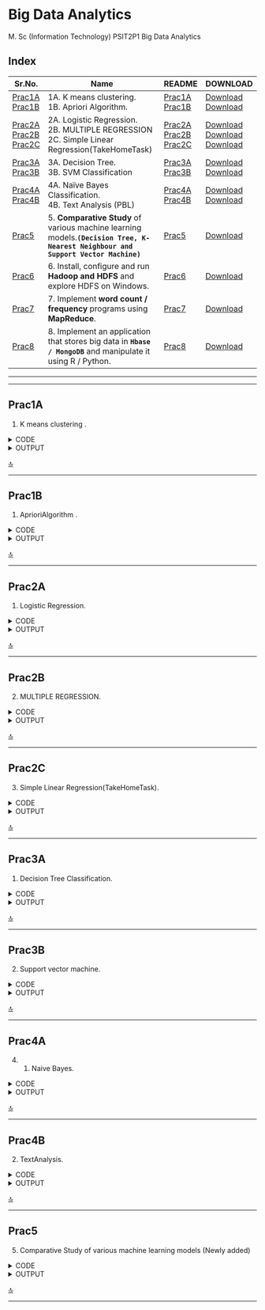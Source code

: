 # Big Data Analytics

M. Sc (Information Technology)
PSIT2P1 Big Data Analytics



## Index

| Sr.No. | Name | README | DOWNLOAD |
| --- | --- | --- | --- |
| [Prac1A](/MscIT/Semester%202/BigDataAnalytics/Practical%201/) <br> [Prac1B](/MscIT/Semester%202/BigDataAnalytics/Practical%201/) | 1A. K means clustering. <br> 1B. Apriori Algorithm. | [Prac1A](#prac1A) <br> [Prac1B](#prac1B) |  [Download](https://NinadKarlekar.github.io/Practical_BscIT_MscIT_Ninad/MscIT/Semester%202/BigDataAnalytics/Practical%201/kmeans.r) <br> [Download](https://NinadKarlekar.github.io/Practical_BscIT_MscIT_Ninad/MscIT/Semester%202/BigDataAnalytics/Practical%201/AprioriAlgorithm.R) |
| [Prac2A](/MscIT/Semester%202/BigDataAnalytics/Practical%202/)  <br> [Prac2B](/MscIT/Semester%202/BigDataAnalytics/Practical%202/) <br> [Prac2C](/MscIT/Semester%202/BigDataAnalytics/Practical%201/) | 2A.	Logistic Regression.   <br> 2B. MULTIPLE REGRESSION  <br> 2C. Simple Linear Regression(TakeHomeTask)   | [Prac2A](#prac2A) <br> [Prac2B](#Prac2B) <br> [Prac2C](#prac2C) | [Download](https://NinadKarlekar.github.io/Practical_BscIT_MscIT_Ninad/MscIT/Semester%202/BigDataAnalytics/Practical%202/Prac_2A(Logistic%20Regression).R) <br> [Download](https://NinadKarlekar.github.io/Practical_BscIT_MscIT_Ninad/MscIT/Semester%202/BigDataAnalytics/Practical%202/Prac_2B(Multiple%20Regression).R) <br> [Download](https://NinadKarlekar.github.io/Practical_BscIT_MscIT_Ninad/MscIT/Semester%202/BigDataAnalytics/Practical%202/Prac_2C(TakeHomeTask).R)  |
| [Prac3A](/MscIT/Semester%202/BigDataAnalytics/Practical%203/)  <br> [Prac3B](/MscIT/Semester%202/BigDataAnalytics/Practical%203/)  | 3A.	Decision Tree.   <br> 3B. SVM Classification   | [Prac3A](#prac3A) <br> [Prac3B](#Prac3B) | [Download](https://NinadKarlekar.github.io/Practical_BscIT_MscIT_Ninad/MscIT/Semester%202/BigDataAnalytics/Practical%203/Prac3A.R) <br> [Download](https://NinadKarlekar.github.io/Practical_BscIT_MscIT_Ninad/MscIT/Semester%202/BigDataAnalytics/Practical%203/Prac3B.R)  |
| [Prac4A](/MscIT/Semester%202/BigDataAnalytics/Practical%204/)  <br> [Prac4B](/MscIT/Semester%202/BigDataAnalytics/Practical%204/)  | 4A.	Naïve Bayes Classification.   <br> 4B. Text Analysis (PBL)   | [Prac4A](#prac4A) <br> [Prac4B](#Prac4B) | [Download](https://NinadKarlekar.github.io/Practical_BscIT_MscIT_Ninad/MscIT/Semester%202/BigDataAnalytics/Practical%204/NaiveBayes.R) <br> [Download](https://NinadKarlekar.github.io/Practical_BscIT_MscIT_Ninad/MscIT/Semester%202/BigDataAnalytics/Practical%204/TextAnalysis.R) |
| [Prac5](/MscIT/Semester%202/BigDataAnalytics/Practical%205/) | 5. **Comparative Study** of various machine learning models.**`(Decision Tree, K-Nearest Neighbour and Support Vector Machine)`** | [Prac5](#prac5) |  [Download](https://NinadKarlekar.github.io/Practical_BscIT_MscIT_Ninad/MscIT/Semester%202/BigDataAnalytics/Practical%205/ComparativeStudy.R) |
| [Prac6](/MscIT/Semester%202/BigDataAnalytics/Practical%206/) | 6. Install, configure and run **Hadoop and HDFS** and explore HDFS on Windows. | [Prac6](/MscIT/Semester%202/BigDataAnalytics/Practical%206/BDA%20Practcial%20_%206%20worksheet.pdf) |  [Download](https://NinadKarlekar.github.io/Practical_BscIT_MscIT_Ninad/MscIT/Semester%202/BigDataAnalytics/Practical%206/BDA%20Practcial%20_%206%20worksheet.pdf) |
| [Prac7](/MscIT/Semester%202/BigDataAnalytics/Practical%207/) | 7. Implement **word count / frequency** programs using **MapReduce**. | [Prac7](/MscIT/Semester%202/BigDataAnalytics/Practical%207/BDA%20Practcial%20_%207%20worksheet.pdf) |  [Download](https://NinadKarlekar.github.io/Practical_BscIT_MscIT_Ninad/MscIT/Semester%202/BigDataAnalytics/Practical%207/BDA%20Practcial%20_%207%20worksheet.pdf) |
| [Prac8](/MscIT/Semester%202/BigDataAnalytics/Practical%208/) | 8. Implement an application that stores big data in **`Hbase / MongoDB`** and manipulate it using R / Python. | [Prac8](/MscIT/Semester%202/BigDataAnalytics/Practical%208/BDA%20Practcial%20_%208%20worksheet.pdf) |  [Download](https://NinadKarlekar.github.io/Practical_BscIT_MscIT_Ninad/MscIT/Semester%202/BigDataAnalytics/Practical%208/BDA%20Practcial%20_%208%20worksheet.pdf) |


******************
---------------------

## Prac1A

1. K means clustering .


<details>
<summary>CODE</summary>


```python
# K-Means Clustering

# Importing the dataset
dataset <- read.csv('D:\\nk\\Mall_Customers.csv')
head(dataset)
dataset <- dataset[4:5]
head(dataset)

# Compute the Within Cluster Sum of Squares (WCSS) for different number of clusters
wcss <- vector()
for (i in 1:10) {
  wcss[i] <- sum(kmeans(dataset, i)$withinss)
}

# Plot the WCSS values
plot(1:10, wcss, type = 'b', main = paste('The Elbow Method'),
    xlab = 'Number of clusters', ylab = 'WSS')

# Fit K-Means to the dataset with 5 clusters
kmeans_model <- kmeans(x = dataset, centers = 5)
y_kmeans <- kmeans_model$cluster

# Visualize the clusters
library("cluster")
clusplot(dataset, y_kmeans, lines = 0, shade = TRUE, color = TRUE, labels = 2,
         main = paste('Clusters of customers'),
         xlab = "Annual Income",
         ylab = "Spending Score")

```

</details>



<details>
<summary>OUTPUT</summary>

<img src="https://user-images.githubusercontent.com/88243315/231265010-57e36a7d-cc69-476c-9781-5bccd8dffb50.png" width="600px"  alt ="BDA_prac1A-1">

<img src="https://user-images.githubusercontent.com/88243315/231265015-5454c092-3f2a-4dec-93c2-0fac7202a80b.png" width="600px"  alt ="BDA_prac1A-2">

<img src="https://user-images.githubusercontent.com/88243315/231265016-d81dcf2e-8649-4595-8fa4-1a9404fe8a4b.png" width="600px"  alt ="BDA_prac1A-3">

<img src="https://user-images.githubusercontent.com/88243315/231265019-b537fa3b-7b8e-4c49-b545-992205fee88c.png" width="600px"  alt ="BDA_prac1A-4">



</details>


[🔝](#index)

**************

## Prac1B

1. AprioriAlgorithm .


<details>
<summary>CODE</summary>


```python
install.packages("arules")
install.packages("arulesViz")
install.packages("RColorBrewer")
# Loading Libraries
library(arules)
library(arulesViz)
library(RColorBrewer)
# import dataset
data(Groceries)
Groceries
summary(Groceries)
class(Groceries)
# using apriori() function
rules = apriori(Groceries, parameter = list(supp = 0.02, conf = 0.2))
summary (rules)
# using inspect() function
inspect(rules[1:10])
# using itemFrequencyPlot() function
arules::itemFrequencyPlot(Groceries, topN = 20,
                          col = brewer.pal(8, 'Pastel2'),
                          main = 'Relative Item Frequency Plot',
                          type = "relative",
                          ylab = "Item Frequency (Relative)")
itemsets = apriori(Groceries, parameter = list(minlen=2, maxlen=2,support=0.02, target="frequent itemsets"))
summary(itemsets)
# using inspect() function
inspect(itemsets[1:10])
itemsets_3 = apriori(Groceries, parameter = list(minlen=3, maxlen=3,support=0.02, target="frequent itemsets"))
summary(itemsets_3)
# using inspect() function
inspect(itemsets_3)

```

</details>



<details>
<summary>OUTPUT</summary>

<img src="https://user-images.githubusercontent.com/88243315/231265025-82f41051-4b45-4a08-b6bd-4ae7924b02d3.png" width="600px"  alt ="BDA_prac1B-1">

<img src="https://user-images.githubusercontent.com/88243315/231265027-fe068c4b-5735-4916-a374-3b72add55432.png" width="600px"  alt ="BDA_prac1B-2">

<img src="https://user-images.githubusercontent.com/88243315/231265029-a472afd7-d35e-4bbd-a998-0a363fa8199f.png" width="600px"  alt ="BDA_prac1B-3">

<img src="https://user-images.githubusercontent.com/88243315/231265034-723b6011-591c-442d-b835-c8429908588e.png" width="600px"  alt ="BDA_prac1B-4">

<img src="https://user-images.githubusercontent.com/88243315/231265037-4dd731f5-d6f3-4361-922d-48d8fbf939cd.png" width="600px"  alt ="BDA_prac1B-5">



</details>


[🔝](#index)

**************


## Prac2A

1. Logistic Regression. 


<details>
<summary>CODE</summary>


```python
college <- read.csv("https://raw.githubusercontent.com/ropensci/datapack/main/inst/extdata/pkg-example/binary.csv") 
head(college) 
nrow(college) 

install.packages("caTools") 
library(caTools) 
split <- sample.split(college, SplitRatio = 0.75) 
split 

training_reg <- subset(college, split == "TRUE") 
test_reg <- subset(college, split == "FALSE") 
fit_logistic_model <- glm(admit ~ .,data = training_reg,family = "binomial") 

coef(fit_logistic_model)["gre"] 
coef(fit_logistic_model)["gpa"] 
coef(fit_logistic_model)["rank"]  
predict_reg <- predict(fit_logistic_model,test_reg, type = "response")
predict_reg 

cdplot(as.factor(admit)~ gpa, data=college) 
cdplot(as.factor(admit)~ gre, data=college) 
cdplot(as.factor(admit)~ rank, data=college) 
predict_reg <- ifelse(predict_reg >0.5,1,0) 
predict_reg 
table(test_reg$admit, predict_reg)

```

</details>

<details>
<summary>OUTPUT</summary>

<img src="https://user-images.githubusercontent.com/88243315/225115544-0029ab08-c562-41f4-83e7-ae0d4fef2cb2.png" width="600px"  alt ="BDA_prac2A_1">

<img src="https://user-images.githubusercontent.com/88243315/225115555-4436bd5d-43ab-4ac7-90c6-035fd327eb6a.png" width="420px"  alt ="BDA_prac2A_2">

<img src="https://user-images.githubusercontent.com/88243315/225115557-869f0651-536f-42f6-961a-93ea918978dd.png" width="420px"  alt ="BDA_prac2A_3">

<img src="https://user-images.githubusercontent.com/88243315/225115560-0aa345a5-7d87-4de6-8d61-aaf5a2806691.png" width="420px"  alt ="BDA_prac2A_4">



</details>


[🔝](#index)

**************

## Prac2B

2. MULTIPLE REGRESSION. 


<details>
<summary>CODE</summary>


```python
college <- read.csv("https://raw.githubusercontent.com/csquared/udacity-dlnd/master/nn/binary.csv") 

head(college)
nrow(college)

install.packages("caTools")
library(caTools)
split <- sample.split(college, SplitRatio = 0.75)
split 

training_reg <- subset(college, split == "TRUE")
test_reg <- subset(college, split == "FALSE")

fit_MRegressor_model <- lm(formula = admit ~ gre+gpa+rank, data = training_reg)

predict_reg <- predict(fit_MRegressor_model,newdata = test_reg)
predict_reg 

cdplot(as.factor(admit)~ gpa, data=college)
cdplot(as.factor(admit)~ gre, data=college)
cdplot(as.factor(admit)~ rank, data=college) 

predict_reg <- ifelse(predict_reg >0.5,1,0)
predict_reg
table(test_reg$admit, predict_reg)

```

</details>

<details>
<summary>OUTPUT</summary>

<img src="https://user-images.githubusercontent.com/88243315/225115562-3e4011d5-2b88-47bb-b5c4-2a5a312f2404.png" width="600px"  alt ="BDA_prac2B_1">

<img src="https://user-images.githubusercontent.com/88243315/225115563-3b6b3369-c434-4c71-81bd-32348cf886f8.png" width="420px"  alt ="BDA_prac2B_2">

<img src="https://user-images.githubusercontent.com/88243315/225115567-d66c20f3-5973-4d2a-97b2-7ede8c098d13.png" width="420px"  alt ="BDA_prac2B_3">

<img src="https://user-images.githubusercontent.com/88243315/225115569-2a57a16a-cb49-4eee-a8f2-4dc811506b44.png" width="420px"  alt ="BDA_prac2B_4">



</details>


[🔝](#index)

---------------------------

## Prac2C

3. Simple Linear Regression(TakeHomeTask). 


<details>
<summary>CODE</summary>


```python
# Load the dataset
data <- read.csv("https://raw.githubusercontent.com/csquared/udacity-dlnd/master/nn/binary.csv")

# Plot the relationship between gre and chance of admission
plot(data$gre, data$admit, xlab = "gre Score", ylab = "Chance of Admission", main = "Take Home Task prac 2" )


# Fit a simple linear regression model
model <- lm(admit ~ gre, data = data)

# Print the summary of the model
summary(model)

# Plot the regression line
abline(model, col = "red")

# Make a prediction using the model
new_data <- data.frame(gre = 3.5)
prediction <- predict(model, newdata = new_data)
prediction

```

</details>

<details>
<summary>OUTPUT</summary>

<img src="https://user-images.githubusercontent.com/88243315/225115574-5ded86c6-17cc-41a5-85d8-4bd1682c9b99.png" width="400px"  alt ="BDA_prac2C_1">

<img src="https://user-images.githubusercontent.com/88243315/225115577-6f557fa3-2d8c-473a-870f-a64f0ddfd5f2.png" width="200px"  alt ="BDA_prac2C_2">

<img src="https://user-images.githubusercontent.com/88243315/225115581-b92e135d-c1f4-483d-b1a0-e59b61c6ec60.png" width="600px"  alt ="BDA_prac2C_3">



</details>


[🔝](#index)


*******************************

## Prac3A

1. Decision Tree Classification. 


<details>
<summary>CODE</summary>


```python
# Decision Tree Classification
# Importing the dataset
dataset = read.csv('F:/GitHub/Practical_BscIT_MscIT_Ninad/MscIT/Semester 2/BigDataAnalytics/Dataset/Social_Network_Ads.csv')
dataset = dataset[3:5]
print(dataset)
# Encoding the target feature as factor
dataset$Purchased = factor(dataset$Purchased, levels = c(0, 1))
# Splitting the dataset into the Training set and Test set
install.packages('caTools')
library(caTools)
set.seed(123)
split = sample.split(dataset$Purchased, SplitRatio = 0.75)
training_set = subset(dataset, split == TRUE)
test_set = subset(dataset, split == FALSE)# Feature Scaling
training_set[-3] = scale(training_set[-3])
test_set[-3] = scale(test_set[-3])
# Fitting Decision Tree Classification to the Training set
install.packages('rpart')
library(rpart)
classifier = rpart(formula = Purchased ~ .,data = training_set)
# Predicting the Test set results
y_pred = predict(classifier, newdata = test_set[-3], type = 'class')
# Making the Confusion Matrix
cm = table(test_set[, 3], y_pred)
# Visualising the Training set results
#install.packages("ElemStatLearn")
library(ElemStatLearn)
set = training_set
X1 = seq(min(set[, 1]) - 1, max(set[, 1]) + 1, by = 0.01)
X2 = seq(min(set[, 2]) - 1, max(set[, 2]) + 1, by = 0.01)
grid_set = expand.grid(X1, X2)
colnames(grid_set) = c('Age', 'EstimatedSalary')
y_grid = predict(classifier, newdata = grid_set, type = 'class')
plot(set[, -3],
     main = 'Decision Tree Classification (Training set)',
     xlab = 'Age', ylab = 'Estimated Salary',
     xlim = range(X1), ylim = range(X2))
contour(X1, X2, matrix(as.numeric(y_grid), length(X1), length(X2)), add = TRUE)
points(grid_set, pch = '.', col = ifelse(y_grid == 1, 'springgreen3', 'tomato'))
points(set, pch = 21, bg = ifelse(set[, 3] == 1, 'green4', 'red3'))
# Visualising the Test set results
library(ElemStatLearn)
set = test_set
X1 = seq(min(set[, 1]) - 1, max(set[, 1]) + 1, by = 0.01)
X2 = seq(min(set[, 2]) - 1, max(set[, 2]) + 1, by = 0.01)
grid_set = expand.grid(X1, X2)
colnames(grid_set) = c('Age', 'EstimatedSalary')
y_grid = predict(classifier, newdata = grid_set, type = 'class')
plot(set[, -3], main = 'Decision Tree Classification (Test set)',
     xlab = 'Age', ylab = 'Estimated Salary',
     xlim = range(X1), ylim = range(X2))
contour(X1, X2, matrix(as.numeric(y_grid), length(X1), length(X2)), add = TRUE)
points(grid_set, pch = '.', col = ifelse(y_grid == 1, 'springgreen3', 'tomato'))
points(set, pch = 21, bg = ifelse(set[, 3] == 1, 'green4', 'red3'))
# Plotting the tree
plot(classifier)
text(classifier)

```

</details>

<details>
<summary>OUTPUT</summary>

<img src="https://github.com/NinadKarlekar/TestRepoNK/assets/88243315/14c95e63-53e7-4e31-bb37-8d47d9c7757d" width="600px"  alt ="BDA_prac3A_1">

<img src="https://github.com/NinadKarlekar/TestRepoNK/assets/88243315/e5c24caa-7ac4-4301-8ba4-2bec2838d3d3" width="600px"  alt ="BDA_prac3A_2">

<img src="https://github.com/NinadKarlekar/TestRepoNK/assets/88243315/d3030b3b-4e80-4ef1-b5ef-dd6b85d75fcf" width="600px"  alt ="BDA_prac3A_3">


</details>


[🔝](#index)

**************

## Prac3B

2. Support vector machine. 


<details>
<summary>CODE</summary>


```python
# Support vector machine
# Importing the dataset
dataset = read.csv('F:/GitHub/Practical_BscIT_MscIT_Ninad/MscIT/Semester 2/BigDataAnalytics/Dataset/Social_Network_Ads.csv')
dataset = dataset[3:5]
print(dataset)
# Encoding the target feature as factor
dataset$Purchased = factor(dataset$Purchased, levels = c(0, 1))
# Splitting the dataset into the Training set and Test set
install.packages('caTools')
library(caTools)
set.seed(123)
split = sample.split(dataset$Purchased, SplitRatio = 0.75)
training_set = subset(dataset, split == TRUE)
test_set = subset(dataset, split == FALSE)# Feature Scaling
training_set[-3] = scale(training_set[-3])
test_set[-3] = scale(test_set[-3])
# Fitting SVM
install.packages('e1071')
library(e1071)
classifier = svm(formula = Purchased ~ .,data = training_set,type = 'C-classification',kernel = 'linear')

print(classifier)


# Predicting the Test set results
y_pred = predict(classifier, newdata = test_set[-3])
# Making the Confusion Matrix
cm = table(test_set[, 3], y_pred)
# Visualising the Training set results
#install.packages("ElemStatLearn")
library(ElemStatLearn)
set = training_set
X1 = seq(min(set[, 1]) - 1, max(set[, 1]) + 1, by = 0.01)
X2 = seq(min(set[, 2]) - 1, max(set[, 2]) + 1, by = 0.01)
grid_set = expand.grid(X1, X2)
colnames(grid_set) = c('Age', 'EstimatedSalary')
y_grid = predict(classifier, newdata = grid_set, type = 'class')
plot(set[, -3],
     main = 'SVM (Training set)',
     xlab = 'Age', ylab = 'Estimated Salary',
     xlim = range(X1), ylim = range(X2))
contour(X1, X2, matrix(as.numeric(y_grid), length(X1), length(X2)), add = TRUE)
points(grid_set, pch = '.', col = ifelse(y_grid == 1, 'springgreen3', 'tomato'))
points(set, pch = 21, bg = ifelse(set[, 3] == 1, 'green4', 'red3'))
# Visualising the Test set results
library(ElemStatLearn)
set = test_set
X1 = seq(min(set[, 1]) - 1, max(set[, 1]) + 1, by = 0.01)
X2 = seq(min(set[, 2]) - 1, max(set[, 2]) + 1, by = 0.01)
grid_set = expand.grid(X1, X2)
colnames(grid_set) = c('Age', 'EstimatedSalary')
y_grid = predict(classifier, newdata = grid_set, type = 'class')
plot(set[, -3], main = 'Decision Tree Classification (Test set)',
     xlab = 'Age', ylab = 'Estimated Salary',
     xlim = range(X1), ylim = range(X2))
contour(X1, X2, matrix(as.numeric(y_grid), length(X1), length(X2)), add = TRUE)
points(grid_set, pch = '.', col = ifelse(y_grid == 1, 'springgreen3', 'tomato'))
points(set, pch = 21, bg = ifelse(set[, 3] == 1, 'green4', 'red3'))
# Plotting the tree
#plot(classifier)
#text(classifier)
```

</details>

<details>
<summary>OUTPUT</summary>

<img src="" width="600px"  alt ="BDA_prac3_2">

</details>


[🔝](#index)

**************


## Prac4A

4. 1. Naive Bayes. 


<details>
<summary>CODE</summary>


```python
# Naive Bayes

# Importing the dataset
dataset <- read.csv("F:\\GitHub\\Practical_BscIT_MscIT_Ninad\\MscIT\\Semester 2\\BigDataAnalytics\\Dataset\\Social_Network_Ads.csv")
dataset <- dataset[3:5]
head(dataset)

# Encoding the target feature as factor
dataset$Purchased <- factor(dataset$Purchased, levels = c(0, 1))

# Splitting the dataset into the Training set and Test set
library(caTools)
set.seed(123)
split <- sample.split(dataset$Purchased, SplitRatio = 0.75)
training_set <- subset(dataset, split == TRUE)
test_set <- subset(dataset, split == FALSE)

# Feature Scaling
training_set[-3] <- scale(training_set[-3])
test_set[-3] <- scale(test_set[-3])

# Fitting Naive Bayes to the Training set 
library(e1071)
classifier <- naiveBayes(x = training_set[-3], y = training_set$Purchased)

# Predicting the Test set results 
y_pred <- predict(classifier, newdata = test_set[-3])

# Making the Confusion Matrix
cm <- table(test_set[, 3], y_pred)
print(cm)


```

</details>

<details>
<summary>OUTPUT</summary>

<img src="https://user-images.githubusercontent.com/88243315/231260888-5f8caeba-6f14-4e9f-91b1-0de4b13dd6a0.png" width="250px"  alt ="BDA_prac4_1-1">
<img src="https://user-images.githubusercontent.com/88243315/231260892-1eb45f54-eab9-471d-94ea-55cb7836842b.png" width="250px"  alt ="BDA_prac4_1-2">

</details>


[🔝](#index)

**************


## Prac4B

2. TextAnalysis. 


<details>
<summary>CODE</summary>


```python
# Read in the data
dataset_original <- read.delim("F:\\GitHub\\Practical_BscIT_MscIT_Ninad\\MscIT\\Semester 2\\BigDataAnalytics\\Dataset\\Restaurant_Reviews.tsv", quote = "", stringsAsFactors = FALSE)
head(dataset_original)
# Install and load required packages
install.packages('tm')
install.packages('SnowballC')
install.packages('randomForest')
library(tm)
library(SnowballC)
library(caTools)
library(randomForest)

# Create a corpus
corpus <- VCorpus(VectorSource(dataset_original$Review))
corpus <- tm_map(corpus, content_transformer(tolower))
corpus <- tm_map(corpus, removeNumbers)
corpus <- tm_map(corpus, removePunctuation)
corpus <- tm_map(corpus, removeWords, stopwords())
corpus <- tm_map(corpus, stemDocument)
corpus <- tm_map(corpus, stripWhitespace)

# Create a document term matrix
dtm <- DocumentTermMatrix(corpus)
dtm <- removeSparseTerms(dtm, 0.999)

# Convert the dtm to a data frame
dataset <- as.data.frame(as.matrix(dtm))
dataset$Liked <- dataset_original$Liked
dataset$Liked <- factor(dataset$Liked, levels = c(0,1))

# Split the data into training and test sets
set.seed(123)
split <- sample.split(dataset$Liked, SplitRatio = 0.8)
training_set <- subset(dataset, split == TRUE)
test_set <- subset(dataset, split == FALSE)

# Train a random forest classifier
classifier <- randomForest(x = training_set[-692], y = training_set$Liked, ntree = 10)

# Make predictions on the test set and create a confusion matrix
y_pred <- predict(classifier, newdata = test_set[-692])
cm <- table(test_set[,692], y_pred)
print(cm)
```

</details>

<details>
<summary>OUTPUT</summary>

<img src="https://user-images.githubusercontent.com/88243315/231260894-552fcdd2-9c6e-4125-8d02-48431d0f15ba.png" width="300px"  alt ="BDA_prac4_2">

</details>


[🔝](#index)

**************

## Prac5

5.  Comparative Study of various machine learning
models (Newly added)


<details>
<summary>CODE</summary>


```python

# Install required packages
install.packages('rpart')
install.packages('rpart.plot')
install.packages('gmodels')
install.packages('e1071')

# Load required libraries
library(rpart)
library(rpart.plot)
library(gmodels)
library(e1071)

# Load iris dataset
data(iris)
summary(iris)

# Normalize the continuous variables before performing any analysis on the dataset
temp <- as.data.frame(scale(iris[, 1:4]))
temp$Species <- iris$Species  # levels: setosa versicolor virginica
summary(temp)

# Split the dataset into the Training set and Test set
install.packages('caTools')
library(caTools)
set.seed(123)
split <- sample.split(temp$Species, SplitRatio = 0.75)
train <- subset(temp, split == TRUE)
test <- subset(temp, split == FALSE)
nrow(train)
nrow(test)

# 1. Decision Trees
dt_classifier <- rpart(formula = Species ~ ., data = train)

# Predict the Test set results for Decision Trees
dt_y_pred <- predict(dt_classifier, newdata = test, type = 'class')
print(dt_y_pred)

# Make the Confusion Matrix for Decision Tree
cm <- table(test$Species, dt_y_pred)
print(cm)

# Calculate the accuracy of DT model
DTaccu <- ((12+9+11)/nrow(test))*100  # true positive numbers of 3*3 confusion matrix
DTaccu

# 2. k-Nearest Neighbours
install.packages('class')
library(class)

cl <- train$Species
set.seed(1234)
knn_y_pred <- knn(train[, 1:4], test[, 1:4], cl, k = 5)

# Make the Confusion Matrix for k-Nearest Neighbours
cm <- table(test$Species, knn_y_pred)
print(cm)

# Calculate the accuracy of KNN model
KNNaccu <- ((12+11+11)/nrow(test))*100  # true positive numbers of 3*3 confusion matrix
KNNaccu

# 3. Support Vector Machine(SVM)
svmclassifier <- svm(Species ~ ., data = train)
svm_y_pred <- predict(svmclassifier, newdata = test) 

cm <- table(test$Species, svm_y_pred) 
print(cm) 

# Calculate the accuracy of SVM model 
SVMaccu <- ((12+11+11)/nrow(test))*100 
SVMaccu

# Comparison of the accuracy of different models on testing dataset
which(dt_y_pred != knn_y_pred) 
which(dt_y_pred != svm_y_pred) 

# Compare SVM vs kNN
which(svm_y_pred != knn_y_pred) # both are equal 

# Create a dataframe of accuracy percentages for each model
models <- data.frame(Technique = c("Decision Tree", "KNN", "SVM"), 
                     Accuracy_Percentage = c(DTaccu, KNNaccu, SVMaccu))
models 
    
print("Hence KNN and SVM are better than decision tree")


```

</details>

<details>
<summary>OUTPUT</summary>

<img src="https://github.com/NinadKarlekar/TestRepoNK/assets/88243315/e610f657-4355-4a15-9356-e68cdbe81869" width="600px"  alt ="BDA_prac5-1">
<img src="https://github.com/NinadKarlekar/TestRepoNK/assets/88243315/cffd6340-00d6-433f-9d90-d259763d5993" width="600px"  alt ="BDA_prac5-2">
<img src="https://github.com/NinadKarlekar/TestRepoNK/assets/88243315/cd0f021d-bdd9-457e-af4b-9f2704b838a3" width="600px"  alt ="BDA_prac5-3">
<img src="https://github.com/NinadKarlekar/TestRepoNK/assets/88243315/5021a45b-242c-4dbc-bad4-3afc4d202cce" width="600px"  alt ="BDA_prac5-4">

</details>


[🔝](#index)

**************



















<!-- 

## Index

| Sr.No. | Name | ReadME |
| --- | --- | --- |
| [Prac1A-i](/MscIT/Semester%202/BigDataAnalytics/) <br> [Prac1A-ii](/MscIT/Semester%201/Soft_Computing_Techniques/Practical%201/)| 1A-i. Design a **simple linear neural network** model. <br> 1A-ii. Calculate the **output** of **neural net** for given data. | [Prac1A-i](#prac1a-i) <br>  [Prac1A-ii](#prac1a-ii) | 

*************************
***********************

<BR>

---------------------------

## Prac2C

3. Simple Linear Regression(TakeHomeTask). 


<details>
<summary>CODE</summary>


```python


```

</details>

<details>
<summary>OUTPUT</summary>

<img src="" width="600px"  alt ="">

</details>


[🔝](#index)

**************


**************

### [Go To Top](#soft-computing-techniques)
 -->
